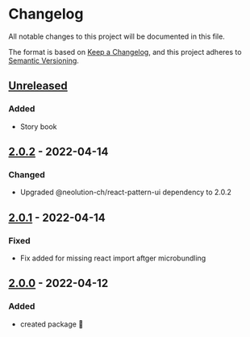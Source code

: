 # Changelog

All notable changes to this project will be documented in this file.

The format is based on [Keep a Changelog](https://keepachangelog.com/en/1.0.0/),
and this project adheres to [Semantic Versioning](https://semver.org/spec/v2.0.0.html).

## [Unreleased]

### Added
-   Story book

## [2.0.2] - 2022-04-14

### Changed

-   Upgraded @neolution-ch/react-pattern-ui dependency to 2.0.2

## [2.0.1] - 2022-04-14

### Fixed

-   Fix added for missing react import aftger microbundling

## [2.0.0] - 2022-04-12

### Added

-   created package :tada: 

[Unreleased]: https://github.com/neolution-ch/react-data-table/compare/2.0.2...HEAD

[2.0.2]: https://github.com/neolution-ch/react-data-table/compare/2.0.1...2.0.2

[2.0.1]: https://github.com/neolution-ch/react-data-table/compare/2.0.0...2.0.1

[2.0.0]: https://github.com/neolution-ch/react-data-table/compare/429b3a1c042143eeb0d4e3ec1a50e81faf33e384...2.0.0
